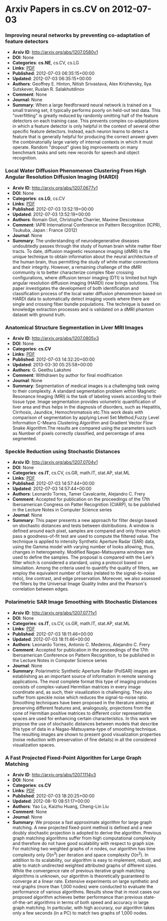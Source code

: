 # Arxiv Papers in cs.CV on 2012-07-03
### Improving neural networks by preventing co-adaptation of feature detectors
- **Arxiv ID**: http://arxiv.org/abs/1207.0580v1
- **DOI**: None
- **Categories**: **cs.NE**, cs.CV, cs.LG
- **Links**: [PDF](http://arxiv.org/pdf/1207.0580v1)
- **Published**: 2012-07-03 06:35:15+00:00
- **Updated**: 2012-07-03 06:35:15+00:00
- **Authors**: Geoffrey E. Hinton, Nitish Srivastava, Alex Krizhevsky, Ilya Sutskever, Ruslan R. Salakhutdinov
- **Comment**: None
- **Journal**: None
- **Summary**: When a large feedforward neural network is trained on a small training set, it typically performs poorly on held-out test data. This "overfitting" is greatly reduced by randomly omitting half of the feature detectors on each training case. This prevents complex co-adaptations in which a feature detector is only helpful in the context of several other specific feature detectors. Instead, each neuron learns to detect a feature that is generally helpful for producing the correct answer given the combinatorially large variety of internal contexts in which it must operate. Random "dropout" gives big improvements on many benchmark tasks and sets new records for speech and object recognition.



### Local Water Diffusion Phenomenon Clustering From High Angular Resolution Diffusion Imaging (HARDI)
- **Arxiv ID**: http://arxiv.org/abs/1207.0677v1
- **DOI**: None
- **Categories**: **cs.LG**, cs.CV
- **Links**: [PDF](http://arxiv.org/pdf/1207.0677v1)
- **Published**: 2012-07-03 13:52:19+00:00
- **Updated**: 2012-07-03 13:52:19+00:00
- **Authors**: Romain Giot, Christophe Charrier, Maxime Descoteaux
- **Comment**: IAPR International Conference on Pattern Recognition (ICPR), Tsukuba,
  Japan : France (2012)
- **Journal**: None
- **Summary**: The understanding of neurodegenerative diseases undoubtedly passes through the study of human brain white matter fiber tracts. To date, diffusion magnetic resonance imaging (dMRI) is the unique technique to obtain information about the neural architecture of the human brain, thus permitting the study of white matter connections and their integrity. However, a remaining challenge of the dMRI community is to better characterize complex fiber crossing configurations, where diffusion tensor imaging (DTI) is limited but high angular resolution diffusion imaging (HARDI) now brings solutions. This paper investigates the development of both identification and classification process of the local water diffusion phenomenon based on HARDI data to automatically detect imaging voxels where there are single and crossing fiber bundle populations. The technique is based on knowledge extraction processes and is validated on a dMRI phantom dataset with ground truth.



### Anatomical Structure Segmentation in Liver MRI Images
- **Arxiv ID**: http://arxiv.org/abs/1207.0805v3
- **DOI**: None
- **Categories**: **cs.CV**
- **Links**: [PDF](http://arxiv.org/pdf/1207.0805v3)
- **Published**: 2012-07-03 14:32:20+00:00
- **Updated**: 2013-03-30 05:25:58+00:00
- **Authors**: G. Geethu Lakshmi
- **Comment**: Withdrawn by author for final modification
- **Journal**: None
- **Summary**: Segmentation of medical images is a challenging task owing to their complexity. A standard segmentation problem within Magnetic Resonance Imaging (MRI) is the task of labeling voxels according to their tissue type. Image segmentation provides volumetric quantification of liver area and thus helps in the diagnosis of disorders, such as Hepatitis, Cirrhosis, Jaundice, Hemochromatosis etc.This work deals with comparison of segmentation by applying Level Set Method,Fuzzy Level Information C-Means Clustering Algorithm and Gradient Vector Flow Snake Algorithm.The results are compared using the parameters such as Number of pixels correctly classified, and percentage of area segmented.



### Speckle Reduction using Stochastic Distances
- **Arxiv ID**: http://arxiv.org/abs/1207.0704v1
- **DOI**: None
- **Categories**: **cs.IT**, cs.CV, cs.GR, math.IT, stat.AP, stat.ML
- **Links**: [PDF](http://arxiv.org/pdf/1207.0704v1)
- **Published**: 2012-07-03 14:57:44+00:00
- **Updated**: 2012-07-03 14:57:44+00:00
- **Authors**: Leonardo Torres, Tamer Cavalcante, Alejandro C. Frery
- **Comment**: Accepted for publication on the proceedings of the 17th Iberoamerican
  Congress on Patter Recognition (CIARP), to be published in the Lecture Notes
  in Computer Science series
- **Journal**: None
- **Summary**: This paper presents a new approach for filter design based on stochastic distances and tests between distributions. A window is defined around each pixel, samples are compared and only those which pass a goodness-of-fit test are used to compute the filtered value. The technique is applied to intensity Synthetic Aperture Radar (SAR) data, using the Gamma model with varying number of looks allowing, thus, changes in heterogeneity. Modified Nagao-Matsuyama windows are used to define the samples. The proposal is compared with the Lee's filter which is considered a standard, using a protocol based on simulation. Among the criteria used to quantify the quality of filters, we employ the equivalent number of looks (related to the signal-to-noise ratio), line contrast, and edge preservation. Moreover, we also assessed the filters by the Universal Image Quality Index and the Pearson's correlation between edges.



### Polarimetric SAR Image Smoothing with Stochastic Distances
- **Arxiv ID**: http://arxiv.org/abs/1207.0771v1
- **DOI**: None
- **Categories**: **cs.IT**, cs.CV, cs.GR, math.IT, stat.AP, stat.ML
- **Links**: [PDF](http://arxiv.org/pdf/1207.0771v1)
- **Published**: 2012-07-03 18:11:46+00:00
- **Updated**: 2012-07-03 18:11:46+00:00
- **Authors**: Leonardo Torres, Antonio C. Medeiros, Alejandro C. Frery
- **Comment**: Accepted for publication in the proceedings of the 17th Iberoamerican
  Conference on Pattern Recognition, to be published in the Lecture Notes in
  Computer Science series
- **Journal**: None
- **Summary**: Polarimetric Synthetic Aperture Radar (PolSAR) images are establishing as an important source of information in remote sensing applications. The most complete format this type of imaging produces consists of complex-valued Hermitian matrices in every image coordinate and, as such, their visualization is challenging. They also suffer from speckle noise which reduces the signal-to-noise ratio. Smoothing techniques have been proposed in the literature aiming at preserving different features and, analogously, projections from the cone of Hermitian positive matrices to different color representation spaces are used for enhancing certain characteristics. In this work we propose the use of stochastic distances between models that describe this type of data in a Nagao-Matsuyama-type of smoothing technique. The resulting images are shown to present good visualization properties (noise reduction with preservation of fine details) in all the considered visualization spaces.



### A Fast Projected Fixed-Point Algorithm for Large Graph Matching
- **Arxiv ID**: http://arxiv.org/abs/1207.1114v3
- **DOI**: None
- **Categories**: **cs.CV**
- **Links**: [PDF](http://arxiv.org/pdf/1207.1114v3)
- **Published**: 2012-07-03 18:20:25+00:00
- **Updated**: 2012-08-10 08:51:17+00:00
- **Authors**: Yao Lu, Kaizhu Huang, Cheng-Lin Liu
- **Comment**: None
- **Journal**: None
- **Summary**: We propose a fast approximate algorithm for large graph matching. A new projected fixed-point method is defined and a new doubly stochastic projection is adopted to derive the algorithm. Previous graph matching algorithms suffer from high computational complexity and therefore do not have good scalability with respect to graph size. For matching two weighted graphs of $n$ nodes, our algorithm has time complexity only $O(n^3)$ per iteration and space complexity $O(n^2)$. In addition to its scalability, our algorithm is easy to implement, robust, and able to match undirected weighted attributed graphs of different sizes. While the convergence rate of previous iterative graph matching algorithms is unknown, our algorithm is theoretically guaranteed to converge at a linear rate. Extensive experiments on large synthetic and real graphs (more than 1,000 nodes) were conducted to evaluate the performance of various algorithms. Results show that in most cases our proposed algorithm achieves better performance than previous state-of-the-art algorithms in terms of both speed and accuracy in large graph matching. In particular, with high accuracy, our algorithm takes only a few seconds (in a PC) to match two graphs of 1,000 nodes.



